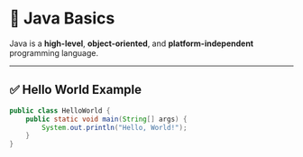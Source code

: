 # 🌟 Java Basics

Java is a **high-level**, **object-oriented**, and **platform-independent** programming language.

---

## ✅ Hello World Example

```java
public class HelloWorld {
    public static void main(String[] args) {
        System.out.println("Hello, World!");
    }
}
